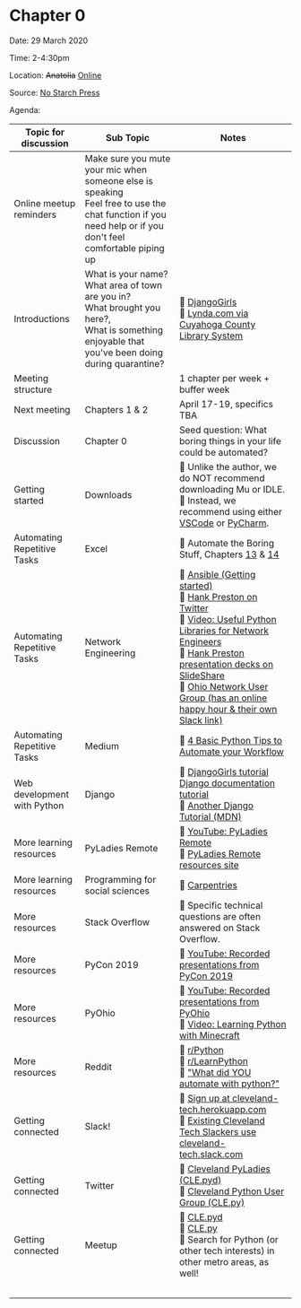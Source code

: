 # Chapter 0

Date: 29 March 2020

Time: 2-4:30pm

Location: ~~Anatolia~~ [Online](https://meet.google.com/xfy-wqgu-wdc)

Source: [No Starch Press](https://automatetheboringstuff.com/2e/chapter0/)

Agenda:

**Topic for discussion** | **Sub Topic** | **Notes** |
-- | -- | --
Online meetup reminders |Make sure you mute your mic when someone else is speaking<br>Feel free to use the chat function if you need help or if you don't feel comfortable piping up | |
Introductions |What is your name?<br>What area of town are you in?<br>What brought you here?,<br>What is something enjoyable that you've been doing during quarantine? |:sparkling_heart: [DjangoGirls](https://tutorial.djangogirls.org/en/)<br>:sparkling_heart: [Lynda.com via Cuyahoga County Library System](https://www.cuyahogalibrary.org/Research/Resources/Lynda-com.aspx) |
Meeting structure | |1 chapter per week + buffer week |
Next meeting |Chapters 1 & 2 |April 17-19, specifics TBA |
Discussion |Chapter 0 |Seed question: What boring things in your life could be automated? |
Getting started | Downloads | :sparkling_heart: Unlike the author, we do NOT recommend downloading Mu or IDLE.<br>:sparkling_heart: Instead, we recommend using either [VSCode](https://code.visualstudio.com/download) or [PyCharm](https://www.jetbrains.com/pycharm/download).
Automating Repetitive Tasks |Excel |:sparkling_heart: Automate the Boring Stuff, Chapters [13](https://automatetheboringstuff.com/2e/chapter13/) & [14](https://automatetheboringstuff.com/2e/chapter14/) |
Automating Repetitive Tasks |Network Engineering |:sparkling_heart: [Ansible (Getting started)](https://www.ansible.com/resources/get-started)<br>:sparkling_heart: [Hank Preston on Twitter](https://twitter.com/hfpreston?ref_src=twsrc%5Egoogle%7Ctwcamp%5Eserp%7Ctwgr%5Eauthor)<br>:sparkling_heart: [Video: Useful Python Libraries for Network Engineers](https://youtu.be/LPx77m4aZqs)<br>:sparkling_heart: [Hank Preston presentation decks on SlideShare](https://www.slideshare.net/HankPreston1)<br>:sparkling_heart: [Ohio Network User Group (has an online happy hour & their own Slack link)](http://www.ohnug.org/en/) |
Automating Repetitive Tasks |Medium |:sparkling_heart: [4 Basic Python Tips to Automate your Workflow](https://medium.com/better-programming/4-basic-python-tips-to-automate-your-workflow-befabe140b83)|
Web development with Python |Django |:sparkling_heart: [DjangoGirls tutorial](https://tutorial.djangogirls.org/en/)<br>[Django documentation tutorial](https://docs.djangoproject.com/en/3.0/intro/)<br>:sparkling_heart: [Another Django Tutorial (MDN)](https://developer.mozilla.org/en-US/docs/Learn/Server-side/Django) |
More learning resources |PyLadies Remote |:sparkling_heart: [YouTube: PyLadies Remote](https://www.youtube.com/channel/UCyVogtilYlp1B1ZeFdnmDxQ)<br>:sparkling_heart: [PyLadies Remote resources site](https://remote.pyladies.com/resources/) |
More learning resources |Programming for social sciences |:sparkling_heart: [Carpentries](https://carpentries.org/) |
More resources |Stack Overflow |:sparkling_heart: Specific technical questions are often answered on Stack Overflow. |
More resources |PyCon 2019 |:sparkling_heart: [YouTube: Recorded presentations from PyCon 2019](https://www.youtube.com/channel/UCxs2IIVXaEHHA4BtTiWZ2mQ) |
More resources |PyOhio |:sparkling_heart: [YouTube: Recorded presentations from PyOhio](https://www.youtube.com/channel/UCYqdrfvhGxNW3vXebypqXoQ)<br>:sparkling_heart: [Video: Learning Python with Minecraft](https://youtu.be/WqD6SDoXjkQ)
More resources |Reddit |:sparkling_heart: [r/Python](https://www.reddit.com/r/Python/)<br>:sparkling_heart: [r/LearnPython](https://www.reddit.com/r/learnpython/)<br>:sparkling_heart: ["What did YOU automate with python?"](https://www.reddit.com/r/Python/comments/3p8m2s/what_did_you_automate_with_python/) |
Getting connected |Slack! |:sparkling_heart: [Sign up at cleveland-tech.herokuapp.com](https://cleveland-tech.herokuapp.com)<br>:sparkling_heart: [Existing Cleveland Tech Slackers use cleveland-tech.slack.com](https://cleveland-tech.slack.com/) |
Getting connected |Twitter |:sparkling_heart: [Cleveland PyLadies (CLE.pyd)](https://twitter.com/CLEPyLadies)<br>:sparkling_heart: [Cleveland Python User Group (CLE.py)](https://twitter.com/CLEpy) |
Getting connected |Meetup |:sparkling_heart: [CLE.pyd](https://www.meetup.com/cle-pyladies/)<br>:sparkling_heart: [CLE.py](https://www.meetup.com/Cleveland-Area-Python-Interest-Group/)<br>:sparkling_heart: Search for Python (or other tech interests) in other metro areas, as well! |
 | | |
 | | |
 | | |
 | | |
 | | |
 
